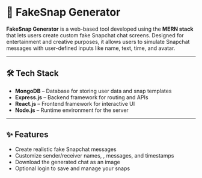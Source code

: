 


# 📸 FakeSnap Generator

**FakeSnap Generator** is a web-based tool developed using the **MERN stack** that lets users create custom fake Snapchat chat screens. Designed for entertainment and creative purposes, it allows users to simulate Snapchat messages with user-defined inputs like name, text, time, and avatar.

---

## 🛠️ Tech Stack

- **MongoDB** – Database for storing user data and snap templates
- **Express.js** – Backend framework for routing and APIs
- **React.js** – Frontend framework for interactive UI
- **Node.js** – Runtime environment for the server

---

## ✨ Features

- Create realistic fake Snapchat messages  
- Customize sender/receiver names, , messages, and timestamps  
- Download the generated chat as an image  
- Optional login to save and manage your snaps  

